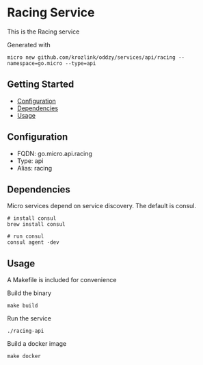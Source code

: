 # Racing Service

This is the Racing service

Generated with

```
micro new github.com/krozlink/oddzy/services/api/racing --namespace=go.micro --type=api
```

## Getting Started

- [Configuration](#configuration)
- [Dependencies](#dependencies)
- [Usage](#usage)

## Configuration

- FQDN: go.micro.api.racing
- Type: api
- Alias: racing

## Dependencies

Micro services depend on service discovery. The default is consul.

```
# install consul
brew install consul

# run consul
consul agent -dev
```

## Usage

A Makefile is included for convenience

Build the binary

```
make build
```

Run the service
```
./racing-api
```

Build a docker image
```
make docker
```